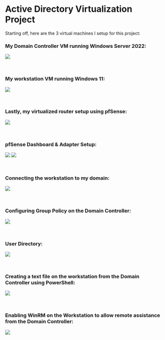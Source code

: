 # Active Directory Virtualization Project

Starting off, here are the 3 virtual machines I setup for this project:

### My Domain Controller VM running Windows Server 2022:
![](Screenshots/AD_DC_Login_Screen.png)

<br/>

### My workstation VM running Windows 11:
![](Screenshots/AD_Win11VM_Login_Screen.png)

<br/>

### Lastly, my virtualized router setup using pfSense:
![](Screenshots/AD_pfSense_VM.png)

<br/>

### pfSense Dashboard & Adapter Setup:
![](Screenshots/AD_pfSense_Dashboard.png)
![](Screenshots/AD_HyperV_pfSense_Config.png)

<br/>

### Connecting the workstation to my domain:
![](Screenshots/AD_Welcome.png)

<br/>

### Configuring Group Policy on the Domain Controller:
![](Screenshots/AD_DC_Group_Policy.png)

<br/>

### User Directory:
![](Screenshots/AD_DC_Users.png)

<br/>

### Creating a text file on the workstation from the Domain Controller using PowerShell:
![](Screenshots/AD_Create_File.png)

<br/>

### Enabling WinRM on the Workstation to allow remote assistance from the Domain Controller:
![](Screenshots/AD_Win11-VM_WinRM.png)



